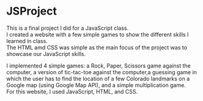 # JSProject
This is a final project I did for a JavaScript class.  
I created a website with a few simple games to show the different skills I learned in class.  
The HTML amd CSS was simple as the main focus of the project was to showcase our JavaScript skills.

I implemented 4 simple games: a Rock, Paper, Scissors game against the computer, a version of tic-tac-toe against the computer,a guessing game in which the user has to find the location of a few Colorado landmarks on a Google map (using Google Map API), and a simple multiplication game.  
For this website, I used JavaScript, HTML, and CSS. 
